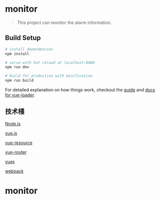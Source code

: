 # monitor

> This project can monitor the alarm information.

## Build Setup

``` bash
# install dependencies
npm install

# serve with hot reload at localhost:8080
npm run dev

# build for production with minification
npm run build
```

For detailed explanation on how things work, checkout the [guide](http://vuejs-templates.github.io/webpack/) and [docs for vue-loader](http://vuejs.github.io/vue-loader).

## 技术棧

[ Node.js ](https://nodejs.org/en/)

[ vue.js ](https://cn.vuejs.org/v2/api/)

[ vue-resource ](https://github.com/pagekit/vue-resource)

[ vue-router ](https://github.com/vuejs/vue-router)

[ vuex ](https://github.com/vuejs/vuex)

[ webpack ](http://webpack.github.io/)



# monitor
